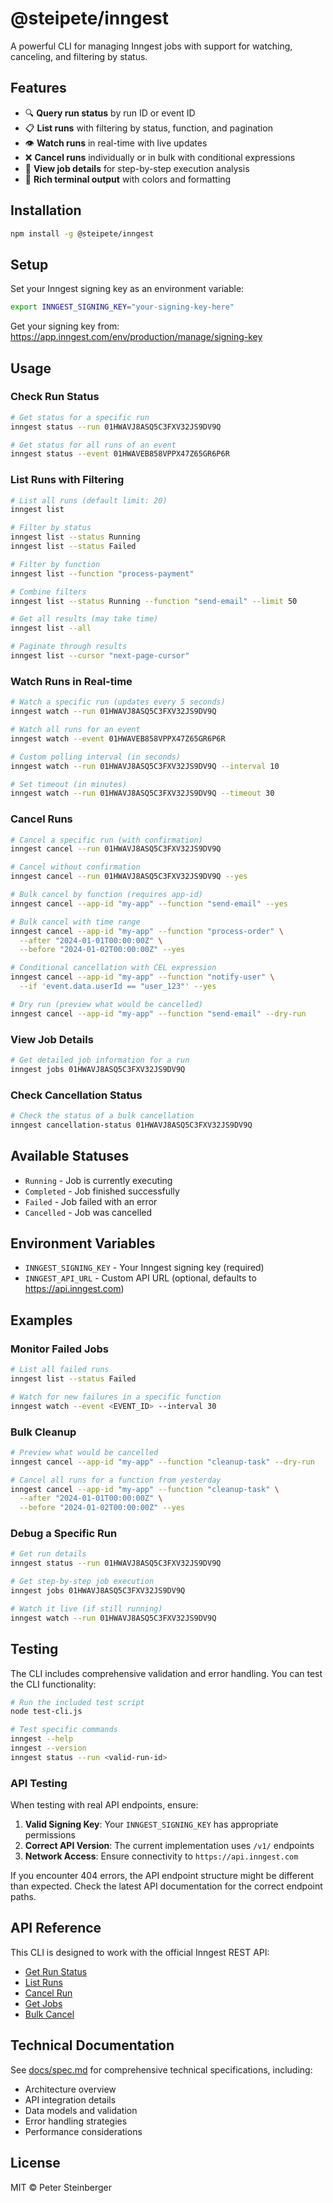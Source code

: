 # @steipete/inngest

A powerful CLI for managing Inngest jobs with support for watching, canceling, and filtering by status.

## Features

- 🔍 **Query run status** by run ID or event ID
- 📋 **List runs** with filtering by status, function, and pagination
- 👁️ **Watch runs** in real-time with live updates
- ❌ **Cancel runs** individually or in bulk with conditional expressions
- 🔧 **View job details** for step-by-step execution analysis
- 🎨 **Rich terminal output** with colors and formatting

## Installation

```bash
npm install -g @steipete/inngest
```

## Setup

Set your Inngest signing key as an environment variable:

```bash
export INNGEST_SIGNING_KEY="your-signing-key-here"
```

Get your signing key from: https://app.inngest.com/env/production/manage/signing-key

## Usage

### Check Run Status

```bash
# Get status for a specific run
inngest status --run 01HWAVJ8ASQ5C3FXV32JS9DV9Q

# Get status for all runs of an event
inngest status --event 01HWAVEB858VPPX47Z65GR6P6R
```

### List Runs with Filtering

```bash
# List all runs (default limit: 20)
inngest list

# Filter by status
inngest list --status Running
inngest list --status Failed

# Filter by function
inngest list --function "process-payment"

# Combine filters
inngest list --status Running --function "send-email" --limit 50

# Get all results (may take time)
inngest list --all

# Paginate through results
inngest list --cursor "next-page-cursor"
```

### Watch Runs in Real-time

```bash
# Watch a specific run (updates every 5 seconds)
inngest watch --run 01HWAVJ8ASQ5C3FXV32JS9DV9Q

# Watch all runs for an event
inngest watch --event 01HWAVEB858VPPX47Z65GR6P6R

# Custom polling interval (in seconds)
inngest watch --run 01HWAVJ8ASQ5C3FXV32JS9DV9Q --interval 10

# Set timeout (in minutes)
inngest watch --run 01HWAVJ8ASQ5C3FXV32JS9DV9Q --timeout 30
```

### Cancel Runs

```bash
# Cancel a specific run (with confirmation)
inngest cancel --run 01HWAVJ8ASQ5C3FXV32JS9DV9Q

# Cancel without confirmation
inngest cancel --run 01HWAVJ8ASQ5C3FXV32JS9DV9Q --yes

# Bulk cancel by function (requires app-id)
inngest cancel --app-id "my-app" --function "send-email" --yes

# Bulk cancel with time range
inngest cancel --app-id "my-app" --function "process-order" \
  --after "2024-01-01T00:00:00Z" \
  --before "2024-01-02T00:00:00Z" --yes

# Conditional cancellation with CEL expression
inngest cancel --app-id "my-app" --function "notify-user" \
  --if 'event.data.userId == "user_123"' --yes

# Dry run (preview what would be cancelled)
inngest cancel --app-id "my-app" --function "send-email" --dry-run
```

### View Job Details

```bash
# Get detailed job information for a run
inngest jobs 01HWAVJ8ASQ5C3FXV32JS9DV9Q
```

### Check Cancellation Status

```bash
# Check the status of a bulk cancellation
inngest cancellation-status 01HWAVJ8ASQ5C3FXV32JS9DV9Q
```

## Available Statuses

- `Running` - Job is currently executing
- `Completed` - Job finished successfully  
- `Failed` - Job failed with an error
- `Cancelled` - Job was cancelled

## Environment Variables

- `INNGEST_SIGNING_KEY` - Your Inngest signing key (required)
- `INNGEST_API_URL` - Custom API URL (optional, defaults to https://api.inngest.com)

## Examples

### Monitor Failed Jobs

```bash
# List all failed runs
inngest list --status Failed

# Watch for new failures in a specific function
inngest watch --event <EVENT_ID> --interval 30
```

### Bulk Cleanup

```bash
# Preview what would be cancelled
inngest cancel --app-id "my-app" --function "cleanup-task" --dry-run

# Cancel all runs for a function from yesterday
inngest cancel --app-id "my-app" --function "cleanup-task" \
  --after "2024-01-01T00:00:00Z" \
  --before "2024-01-02T00:00:00Z" --yes
```

### Debug a Specific Run

```bash
# Get run details
inngest status --run 01HWAVJ8ASQ5C3FXV32JS9DV9Q

# Get step-by-step job execution
inngest jobs 01HWAVJ8ASQ5C3FXV32JS9DV9Q

# Watch it live (if still running)
inngest watch --run 01HWAVJ8ASQ5C3FXV32JS9DV9Q
```

## Testing

The CLI includes comprehensive validation and error handling. You can test the CLI functionality:

```bash
# Run the included test script
node test-cli.js

# Test specific commands
inngest --help
inngest --version
inngest status --run <valid-run-id>
```

### API Testing

When testing with real API endpoints, ensure:

1. **Valid Signing Key**: Your `INNGEST_SIGNING_KEY` has appropriate permissions
2. **Correct API Version**: The current implementation uses `/v1/` endpoints
3. **Network Access**: Ensure connectivity to `https://api.inngest.com`

If you encounter 404 errors, the API endpoint structure might be different than expected. Check the latest API documentation for the correct endpoint paths.

## API Reference

This CLI is designed to work with the official Inngest REST API:

- [Get Run Status](https://api-docs.inngest.com/docs/inngest-api/ojjs82y5lmbwq-get-a-function-run)
- [List Runs](https://api-docs.inngest.com/docs/inngest-api/yoyeen3mu7wj0-list-event-function-runs)  
- [Cancel Run](https://api-docs.inngest.com/docs/inngest-api/t0itnlacczppy-cancel-a-function-run)
- [Get Jobs](https://api-docs.inngest.com/docs/inngest-api/fgnob41ksy695-fetch-function-run-jobs)
- [Bulk Cancel](https://www.inngest.com/docs/guides/cancel-running-functions)

## Technical Documentation

See [docs/spec.md](docs/spec.md) for comprehensive technical specifications, including:
- Architecture overview
- API integration details
- Data models and validation
- Error handling strategies
- Performance considerations

## License

MIT © Peter Steinberger
